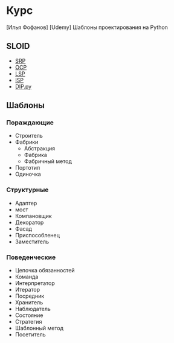 # Курс

[Илья Фофанов] [Udemy] Шаблоны проектирования на Python

## SLOID

- [SRP](https://github.com/Pauelbel/Courses/blob/main/Design_patterns/_SOLID/SRP.py)
- [OCP](https://github.com/Pauelbel/Courses/blob/main/Design_patterns/_SOLID/OCP.py)
- [LSP](https://github.com/Pauelbel/Courses/blob/main/Design_patterns/_SOLID/LSP.py)
- [ISP](https://github.com/Pauelbel/Courses/blob/main/Design_patterns/_SOLID/ISP.py)
- [DIP.py](https://github.com/Pauelbel/Courses/blob/main/Design_patterns/_SOLID/DIP.py)


## Шаблоны
### Пораждающие
- Строитель
- Фабрики 
  - Абстракция
  - Фабрика
  - Фабричный метод
- Портотип
-  Одиночка

### Структурные
- Адаптер
- мост
- Компановщик
- Декоратор
- Фасад
- Приспособленец
- Заместитель

### Поведенческие
- Цепочка обязанностей
- Команда
- Интерпретатор
- Итератор
- Посредник
- Хранитель
- Наблюдатель
- Состояние
- Стратегия
- Шаблонный метод
- Посетитель
